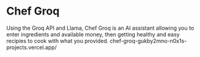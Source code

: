 # Chef Groq
Using the Groq API and Llama, Chef Groq is an AI assistant allowing you to enter ingredients and available money, then getting healthy and easy recipies to cook with what you provided.
chef-groq-gukby2mno-n0x1s-projects.vercel.app/ 
